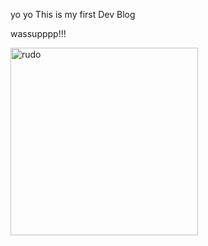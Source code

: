 yo yo This is my first Dev Blog 

wassupppp!!!

<img src="/blog/images/rudo.png" alt="rudo" height="300x" width="300px">



